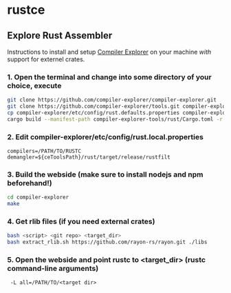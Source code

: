 # rustce
## Explore Rust Assembler
Instructions to install and setup [Compiler Explorer](https://github.com/compiler-explorer/compiler-explorer) on your machine *with* support
for externel crates.

### 1. Open the terminal and change into some directory of your choice, execute
```bash
git clone https://github.com/compiler-explorer/compiler-explorer.git
git clone https://github.com/compiler-explorer/tools.git compiler-explorer-tools
cp compiler-explorer/etc/config/rust.defaults.properties compiler-explorer/etc/config/rust.local.properties
cargo build --manifest-path compiler-explorer-tools/rust/Cargo.toml -r
```
### 2. Edit compiler-explorer/etc/config/rust.local.properties
```
compilers=/PATH/TO/RUSTC
demangler=${ceToolsPath}/rust/target/release/rustfilt
```
### 3. Build the webside (**make sure to install nodejs and npm beforehand!**)
```bash
cd compiler-explorer
make
```
### 4. Get rlib files (if you need external crates)
```bash
bash <script> <git repo> <target_dir>
bash extract_rlib.sh https://github.com/rayon-rs/rayon.git ./libs
```
### 5. Open the webside and point rustc to <target_dir> (rustc command-line arguments)
```
 -L all=/PATH/TO/<target dir>
```
 
